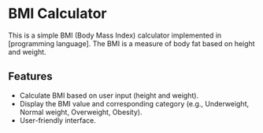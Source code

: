 # BMI Calculator

This is a simple BMI (Body Mass Index) calculator implemented in [programming language]. The BMI is a measure of body fat based on height and weight.

## Features

- Calculate BMI based on user input (height and weight).
- Display the BMI value and corresponding category (e.g., Underweight, Normal weight, Overweight, Obesity).
- User-friendly interface.
